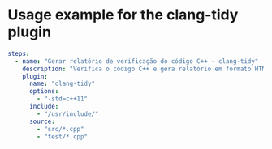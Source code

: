 [//]: <> (Documentação gerada com intmain_docmd)
# Usage example for the clang-tidy plugin


```yaml
steps:
  - name: "Gerar relatório de verificação do código C++ - clang-tidy"
    description: "Verifica o código C++ e gera relatório em formato HTML"
    plugin:
      name: "clang-tidy"
      options:
        - "-std=c++11"
      include:
        - "/usr/include/"
      source:
        - "src/*.cpp"
        - "test/*.cpp"
```

